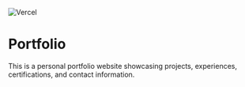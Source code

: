 ![Vercel](https://img.shields.io/badge/vercel-%23000000.svg?style=flat&logo=vercel&logoColor=white)

# Portfolio

This is a personal portfolio website showcasing projects, experiences, certifications, and contact information.
